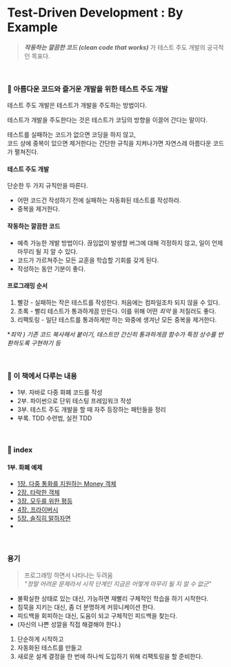 # Test-Driven Development : By Example

> ***작동하는 깔끔한 코드 (clean code that works)*** 가 테스트 주도 개발의 궁극적인 목표다.

&nbsp;

### 🔖 아름다운 코드와 즐거운 개발을 위한 테스트 주도 개발

테스트 주도 개발은 테스트가 개발을 주도하는 방법이다.  

테스트가 개발을 주도한다는 것은 테스트가 코딩의 방향을 이끌어 간다는 말이다.

테스트를 실패하는 코드가 없으면 코딩을 하지 않고,  
코드 상에 중복이 있으면 제거한다는 간단한 규칙을 지켜나가면 자연스레 아름다운 코드가 펼쳐진다.

#### 테스트 주도 개발

단순한 두 가지 규칙만을 따른다.

- 어떤 코드건 작성하기 전에 실패하는 자동화된 테스트를 작성하라.
- 중복을 제거한다.


#### 작동하는 깔끔한 코드

- 예측 가능한 개발 방법이다. 끊임없이 발생할 버그에 대해 걱정하지 않고, 일이 언제 마무리 될 지 알 수 있다.
- 코드가 가르쳐주는 모든 교훈을 학습할 기회를 갖게 된다.
- 작성하는 동안 기분이 좋다.

#### 프로그래밍 순서

1. 빨강 - 실패하는 작은 테스트를 작성한다. 처음에는 컴파일조차 되지 않을 수 있다.
2. 초록 - 빨리 테스트가 통과하게끔 만든다. 이를 위해 어떤 *죄악* 을 저질러도 좋다.
3. 리팩토링 - 일단 테스트를 통과하게만 하는 와중에 생겨난 모든 중복을 제거한다.

**죄악 ) 기존 코드 복사해서 붙이기, 테스트만 간신히 통과하게끔 함수가 특정 상수를 반환하도록 구현하기 등*

&nbsp;

### 🔖 이 책에서 다루는 내용

- 1부. 자바로 다중 화폐 코드를 작성
- 2부. 파이썬으로 단위 테스팅 프레임워크 작성
- 3부. 테스트 주도 개발을 할 때 자주 등장하는 패턴들을 정리
- 부록. TDD 수련법, 실전 TDD

&nbsp;

### 🔖 index

#### 1부. 화폐 예제  

- [1장. 다중 통화를 지원하는 Money 객체](https://github.com/jeongwon-iee/TDD/blob/master/summary/1%EB%B6%80.%20%ED%99%94%ED%8F%90%20%EC%98%88%EC%A0%9C/01%EC%9E%A5.%20%EB%8B%A4%EC%A4%91%20%ED%86%B5%ED%99%94%EB%A5%BC%20%EC%A7%80%EC%9B%90%ED%95%98%EB%8A%94%20Money%20%EA%B0%9D%EC%B2%B4.md)  
- [2장. 타락한 객체](https://github.com/jeongwon-iee/TDD/blob/master/summary/1%EB%B6%80.%20%ED%99%94%ED%8F%90%20%EC%98%88%EC%A0%9C/02%EC%9E%A5.%20%ED%83%80%EB%9D%BD%ED%95%9C%20%EA%B0%9D%EC%B2%B4.md)  
- [3장. 모두를 위한 평등](https://github.com/jeongwon-iee/TDD/blob/master/summary/1%EB%B6%80.%20%ED%99%94%ED%8F%90%20%EC%98%88%EC%A0%9C/03%EC%9E%A5.%20%EB%AA%A8%EB%91%90%EB%A5%BC%20%EC%9C%84%ED%95%9C%20%ED%8F%89%EB%93%B1.md)  
- [4장. 프라이버시](https://github.com/jeongwon-iee/TDD/blob/master/summary/1%EB%B6%80.%20%ED%99%94%ED%8F%90%20%EC%98%88%EC%A0%9C/04%EC%9E%A5.%20%ED%94%84%EB%9D%BC%EC%9D%B4%EB%B2%84%EC%8B%9C.md)  
- [5장. 솔직히 말하자면](https://github.com/jeongwon-iee/TDD/blob/master/summary/1%EB%B6%80.%20%ED%99%94%ED%8F%90%20%EC%98%88%EC%A0%9C/05%EC%9E%A5.%20%EC%86%94%EC%A7%81%ED%9E%88%20%EB%A7%90%ED%95%98%EC%9E%90%EB%A9%B4.md)  
- 

&nbsp;

### 용기

> 프로그래밍 하면서 나타나는 두려움  
*"정말 어려운 문제라서 시작 단계인 지금은 어떻게 마무리 될 지 알 수 없군"*

- 불확실한 상태로 있는 대신, 가능하면 재빨리 구체적인 학습을 하기 시작한다.
- 침묵을 지키는 대신, 좀 더 분명하게 커뮤니케이션 한다.
- 피드백을 회피하는 대신, 도움이 되고 구체적인 피드백을 찾는다.
- (자신의 나쁜 성깔을 직접 해결해야 한다.)
1. 단순하게 시작하고
2. 자동화된 테스트를 만들고
3. 새로운 설계 결정을 한 번에 하나씩 도입하기 위해 리팩토링을 할 준비한다.

